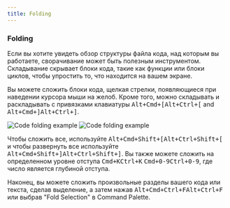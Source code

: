 ```yaml
---
title: Folding
---
```

### Folding

Если вы хотите увидеть обзор структуры файла кода, над которым вы работаете, сворачивание может быть полезным инструментом. Складывание скрывает блоки кода, такие как функции или блоки циклов, чтобы упростить то, что находится на вашем экране.

Вы можете сложить блоки кода, щелкая стрелки, появляющиеся при наведении курсора мыши на желоб. Кроме того, можно складывать и раскладывать с привязками клавиатуры <kbd class="platform-mac">Alt+Cmd+[</kbd><kbd class="platform-windows platform-linux">Alt+Ctrl+[</kbd> and <kbd class="platform-mac">Alt+Cmd+]</kbd><kbd class="platform-windows platform-linux">Alt+Ctrl+]</kbd>.

![Code folding example](../../images/folding.png "Code folding example")
![Code folding example](../images/folding.png "Code folding example")

Чтобы сложить все, используйте <kbd class="platform-mac">Alt+Cmd+Shift+[</kbd><kbd class="platform-windows platform-linux">Alt+Ctrl+Shift+[</kbd> и чтобы развернуть все используйте <kbd class="platform-mac">Alt+Cmd+Shift+]</kbd><kbd class="platform-windows platform-linux">Alt+Ctrl+Shift+]</kbd>. Вы также можете сложить на определенном уровне отступа <kbd class="platform-mac">Cmd+K</kbd><kbd class="platform-windows platform-linux">Ctrl+K</kbd> <kbd class="platform-mac">Cmd+0-9</kbd><kbd class="platform-windows platform-linux">Ctrl+0-9</kbd>, где число является глубиной отступа.

Наконец, вы можете сложить произвольные разделы вашего кода или текста, сделав выделение, а затем нажав <kbd class="platform-mac">Alt+Cmd+Ctrl+F</kbd><kbd class="platform-windows platform-linux">Alt+Ctrl+F</kbd> или выбрав "Fold Selection" в Command Palette.

